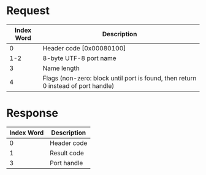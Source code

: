 # Request

| Index Word | Description                                                                       |
|------------|-----------------------------------------------------------------------------------|
| 0          | Header code \[0x00080100\]                                                        |
| 1-2        | 8-byte UTF-8 port name                                                            |
| 3          | Name length                                                                       |
| 4          | Flags (non-zero: block until port is found, then return 0 instead of port handle) |

# Response

| Index Word | Description |
|------------|-------------|
| 0          | Header code |
| 1          | Result code |
| 3          | Port handle |